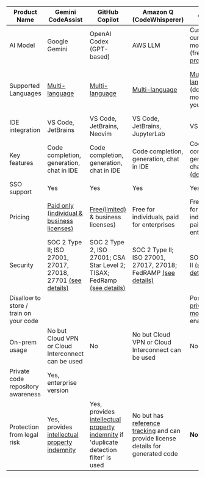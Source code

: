 
| Product Name | Gemini CodeAssist | GitHub Copilot | Amazon Q (CodeWhisperer) | Cursor | Qodo (Codium) |
| -- | -- | -- | -- | -- | -- |
| AI Model | Google Gemini | OpenAI Codex (GPT-based) | AWS LLM | Custom cursor model (free); [other providers](https://docs.cursor.com/settings/models) | [Several providers](https://docs.qodo.ai/qodo-documentation/qodo-gen/qodo-gen-chat/model-selection) |
| Supported Languages | [Multi-language](https://cloud.google.com/gemini/docs/codeassist/supported-languages) | [Multi-language](https://docs.github.com/en/enterprise-cloud@latest/get-started/learning-about-github/github-language-support) | [Multi-language](https://docs.aws.amazon.com/codewhisperer/latest/userguide/language-ide-support.html) | [Multi-language](https://docs.cursor.com/settings/models) (depends on model that you use) | [Multi-language](https://docs.qodo.ai/qodo-documentation/qodo-gen/qodo-gen-chat/model-selection) (depends on model that you use)|
| IDE integration | VS Code, JetBrains | VS Code, JetBrains, Neovim  | VS Code, JetBrains, JupyterLab | VS Code | VS Code, JetBrains |
| Key features | Code completion, generation, chat in IDE | Code completion, generation, chat in IDE | Code completion, generation, chat in IDE | Code completion, generation, chat in IDE [(details)](https://www.cursor.com/features) | -- |
| SSO support | Yes | Yes | Yes | Yes | Yes |
| Pricing | [Paid only (individual & business licenses)](https://cloud.google.com/products/gemini/code-assist?hl=en#pricing) | [Free(limited)](http://docs.github.com/en/enterprise-cloud@latest/copilot/managing-copilot/managing-copilot-as-an-individual-subscriber/about-github-copilot-free) & business licenses) | Free for individuals, paid for enterprises | Free(limited) for individuals, paid for enterprises | Free for individuals, paid for enterprises  |
| Security | SOC 2 Type II; ISO 27001, 27017, 27018, 27701 [(see details)](https://cloud.google.com/gemini/docs/codeassist/security-privacy-compliance) | SOC 2 Type 2, ISO 27001; CSA Star Level 2; TISAX; FedRamp [(see details)](https://ghec.github.trust.page/) | SOC 2 Type II; ISO 27001, 27017, 27018; FedRAMP [(see details)](https://docs.aws.amazon.com/codewhisperer/latest/userguide/compliance-validation.html) | SOC 2 Type II [(see details)](https://www.cursor.com/security)| SOC 2 Type II [(see details)](https://trust.qodo.ai/) |
| Disallow to store / train on your code |  |  |  | Possible if [privacy mode](https://docs.cursor.com/account/privacy) enabled | |
| On-prem usage | No but Cloud VPN or Cloud Interconnect can be used | No | No but Cloud VPN or Cloud Interconnect can be used | No | No |
| Private code repository awareness | Yes, enterprise version |  |  | | |
| Protection from legal risk | Yes, provides [intellectual property indemnity](https://cloud.google.com/gemini/docs/discover/works#how-gemini-protects) | Yes, provides [intellectual property indemnity](https://resources.github.com/learn/pathways/copilot/essentials/establishing-trust-in-using-github-copilot/) if 'duplicate detection filter' is used | No but has [reference tracking](https://docs.aws.amazon.com/codewhisperer/latest/userguide/code-reference.html) and can provide license details for generated code | **No** [(details)](https://www.cursor.com/terms-of-service) | **No** [(details)](https://www.qodo.ai/terms/)  |
